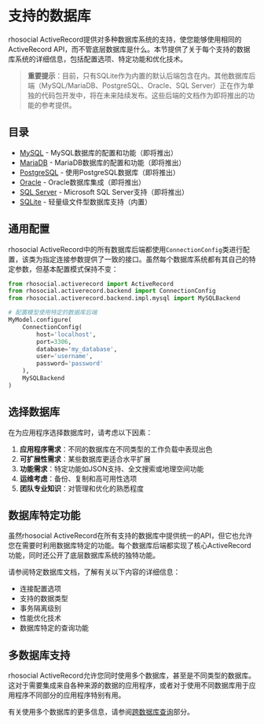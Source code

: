 # 支持的数据库

rhosocial ActiveRecord提供对多种数据库系统的支持，使您能够使用相同的ActiveRecord API，而不管底层数据库是什么。本节提供了关于每个支持的数据库系统的详细信息，包括配置选项、特定功能和优化技术。

> **重要提示**：目前，只有SQLite作为内置的默认后端包含在内。其他数据库后端（MySQL/MariaDB、PostgreSQL、Oracle、SQL Server）正在作为单独的代码包开发中，将在未来陆续发布。这些后端的文档作为即将推出的功能的参考提供。

## 目录

- [MySQL](mysql.md) - MySQL数据库的配置和功能（即将推出）
- [MariaDB](mariadb.md) - MariaDB数据库的配置和功能（即将推出）
- [PostgreSQL](postgresql.md) - 使用PostgreSQL数据库（即将推出）
- [Oracle](oracle.md) - Oracle数据库集成（即将推出）
- [SQL Server](sql_server.md) - Microsoft SQL Server支持（即将推出）
- [SQLite](sqlite.md) - 轻量级文件型数据库支持（内置）

## 通用配置

rhosocial ActiveRecord中的所有数据库后端都使用`ConnectionConfig`类进行配置，该类为指定连接参数提供了一致的接口。虽然每个数据库系统都有其自己的特定参数，但基本配置模式保持不变：

```python
from rhosocial.activerecord import ActiveRecord
from rhosocial.activerecord.backend import ConnectionConfig
from rhosocial.activerecord.backend.impl.mysql import MySQLBackend

# 配置模型使用特定的数据库后端
MyModel.configure(
    ConnectionConfig(
        host='localhost',
        port=3306,
        database='my_database',
        user='username',
        password='password'
    ),
    MySQLBackend
)
```

## 选择数据库

在为应用程序选择数据库时，请考虑以下因素：

1. **应用程序需求**：不同的数据库在不同类型的工作负载中表现出色
2. **可扩展性需求**：某些数据库更适合水平扩展
3. **功能需求**：特定功能如JSON支持、全文搜索或地理空间功能
4. **运维考虑**：备份、复制和高可用性选项
5. **团队专业知识**：对管理和优化的熟悉程度

## 数据库特定功能

虽然rhosocial ActiveRecord在所有支持的数据库中提供统一的API，但它也允许您在需要时利用数据库特定的功能。每个数据库后端都实现了核心ActiveRecord功能，同时还公开了底层数据库系统的独特功能。

请参阅特定数据库文档，了解有关以下内容的详细信息：

- 连接配置选项
- 支持的数据类型
- 事务隔离级别
- 性能优化技术
- 数据库特定的查询功能

## 多数据库支持

rhosocial ActiveRecord允许您同时使用多个数据库，甚至是不同类型的数据库。这对于需要集成来自各种来源的数据的应用程序，或者对于使用不同数据库用于应用程序不同部分的应用程序特别有用。

有关使用多个数据库的更多信息，请参阅[跨数据库查询](../5.2.cross_database_queries/README.md)部分。